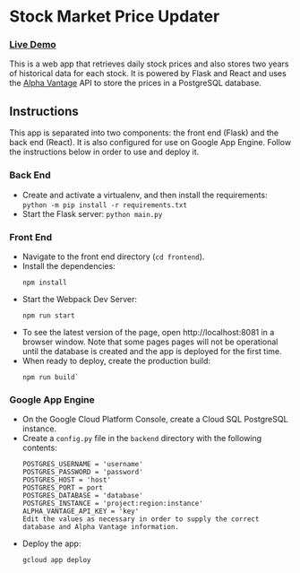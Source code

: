 # Stock Market Price Updater
### [Live Demo](https://stock-market-price-updater.appspot.com/)

This is a web app that retrieves daily stock prices and also stores two years of historical data for each stock. It is powered by Flask and React and uses the [Alpha Vantage](https://www.alphavantage.co/) API to store the prices in a PostgreSQL database.

## Instructions
This app is separated into two components: the front end (Flask) and the back end (React). It is also configured for use on Google App Engine. Follow the instructions below in order to use and deploy it.

### Back End
* Create and activate a virtualenv, and then install the requirements: `python -m pip install -r requirements.txt`
* Start the Flask server: `python main.py`

### Front End
* Navigate to the front end directory (`cd frontend`). 
* Install the dependencies:
  ```
  npm install
  ```
* Start the Webpack Dev Server:
  ```
  npm run start
  ```
* To see the latest version of the page, open http://localhost:8081 in a browser window. Note that some pages pages will not be operational until the database is created and the app is deployed for the first time.
* When ready to deploy, create the production build:
  ```
  npm run build`
  ```

### Google App Engine
* On the Google Cloud Platform Console, create a Cloud SQL PostgreSQL instance.
* Create a `config.py` file in the `backend` directory with the following contents:
  ```
  POSTGRES_USERNAME = 'username'
  POSTGRES_PASSWORD = 'password'
  POSTGRES_HOST = 'host'
  POSTGRES_PORT = port
  POSTGRES_DATABASE = 'database'
  POSTGRES_INSTANCE = 'project:region:instance'
  ALPHA_VANTAGE_API_KEY = 'key'
  Edit the values as necessary in order to supply the correct database and Alpha Vantage information.
  ```
* Deploy the app:
  ```
  gcloud app deploy
  ```
